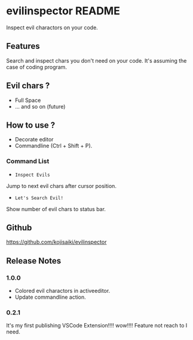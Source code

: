 # evilinspector README

Inspect evil charactors on your code.

## Features

Search and inspect chars you don't need on your code.
It's assuming the case of coding program.

## Evil chars ?

- Full Space
- ... and so on (future)

## How to use ?

- Decorate editor 
- Commandline (Ctrl + Shift + P).

### Command List

- `Inspect Evils`

Jump to next evil chars after cursor position.

- `Let's Search Evil!`

Show number of evil chars to status bar.

## Github

https://github.com/kojisaiki/evilinspector

## Release Notes

### 1.0.0

- Colored evil charactors in activeeditor.
- Update commandline action.

### 0.2.1

It's my first publishing VSCode Extension!!!! wow!!!!
Feature not reach to I need.

